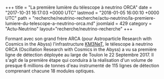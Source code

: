 +++
title = "La première lumière du télescope à neutrino ORCA"
date = "2017-10-31 16:17:03 +0000 UTC"
lastmod = "2018-01-05 16:00:10 +0000 UTC"
path = "recherche/neutrino-recherche/actu-neutrino/la-premiere-lumiere-du-telescope-a-neutrino-orca.md"
joomlaid = 429
category = "Actu-Neutrino"
layout="recherche/neutrino-recherche"
+++
<p><span>Formant avec son grand frère ARCA (pour Astroparticle Research with Cosmics in the Abyss) l'infrastructure <a href="http://www.km3net.org" spellcheck="false">KM3NeT</a>, le télescope à neutrino ORCA (Oscillation Research with Cosmics in the Abyss) a vu sa première ligne de détection déployée au large de Toulon le 22 Septembre 2017. Il s'agit de la première étape qui conduira à la réalisation d'un volume de presque 6 millions de tonnes d'eau instrumenté de 115 lignes de détection comprenant chacune 18 modules optiques.</span></p>